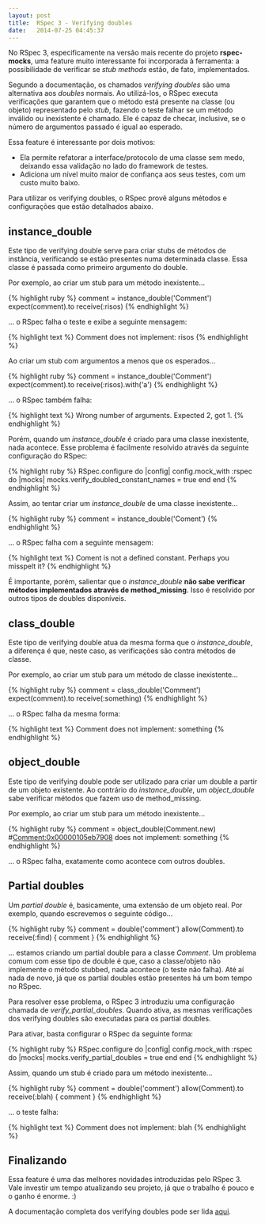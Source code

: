 ```yaml
---
layout: post
title:  RSpec 3 - Verifying doubles
date:   2014-07-25 04:45:37
---
```

No RSpec 3, especificamente na versão mais recente do projeto **rspec-mocks**,
uma feature muito interessante foi incorporada à ferramenta: a possibilidade
de verificar se *stub methods* estão, de fato, implementados.

Segundo a documentação, os chamados *verifying doubles* são uma alternativa aos
*doubles* normais. Ao utilizá-los, o RSpec executa verificações que garantem que
o método está presente na classe (ou objeto) representado pelo *stub*, fazendo o
teste falhar se um método inválido ou inexistente é chamado. Ele é capaz de
checar, inclusive, se o número de argumentos passado é igual ao esperado.

Essa feature é interessante por dois motivos:

* Ela permite refatorar a interface/protocolo de uma classe sem medo, deixando
essa validação no lado do framework de testes.
* Adiciona um nível muito maior de confiança aos seus testes, com um custo
muito baixo.

Para utilizar os verifying doubles, o RSpec provê alguns métodos e configurações
que estão detalhados abaixo.

## instance_double

Este tipo de verifying double serve para criar stubs de métodos de instância,
verificando se estão presentes numa determinada classe. Essa classe é passada
como primeiro argumento do double.

Por exemplo, ao criar um stub para um método inexistente...

{% highlight ruby %}
comment = instance_double('Comment')
expect(comment).to receive(:risos)
{% endhighlight %}

... o RSpec falha o teste e exibe a seguinte mensagem:

{% highlight text %}
Comment does not implement: risos
{% endhighlight %}

Ao criar um stub com argumentos a menos que os esperados...

{% highlight ruby %}
comment = instance_double('Comment')
expect(comment).to receive(:risos).with('a')
{% endhighlight %}

... o RSpec também falha:

{% highlight text %}
Wrong number of arguments. Expected 2, got 1.
{% endhighlight %}

Porém, quando um *instance_double* é criado para uma classe inexistente, nada
acontece. Esse problema é facilmente resolvido através da seguinte configuração
do RSpec:

{% highlight ruby %}
RSpec.configure do |config|
  config.mock_with :rspec do |mocks|
    mocks.verify_doubled_constant_names = true
  end
end
{% endhighlight %}

Assim, ao tentar criar um *instance_double* de uma classe inexistente...

{% highlight ruby %}
comment = instance_double('Coment')
{% endhighlight %}

... o RSpec falha com a seguinte mensagem:

{% highlight text %}
Coment is not a defined constant. Perhaps you misspelt it?
{% endhighlight %}

É importante, porém, salientar que o *instance_double* **não sabe verificar
métodos implementados através de method_missing**. Isso é resolvido por outros
tipos de doubles disponíveis.

## class_double

Este tipo de verifying double atua da mesma forma que o *instance_double*,
a diferença é que, neste caso, as verificações são contra métodos de classe.

Por exemplo, ao criar um stub para um método de classe inexistente...

{% highlight ruby %}
comment = class_double('Comment')
expect(comment).to receive(:something)
{% endhighlight %}

... o RSpec falha da mesma forma:

{% highlight text %}
Comment does not implement: something
{% endhighlight %}

## object_double

Este tipo de verifying double pode ser utilizado para criar um double a partir
de um objeto existente. Ao contrário do *instance_double*, um *object_double*
sabe verificar métodos que fazem uso de method_missing.

Por exemplo, ao criar um stub para um método inexistente...

{% highlight ruby %}
comment = object_double(Comment.new)
#<Comment:0x00000105eb7908> does not implement: something
{% endhighlight %}

... o RSpec falha, exatamente como acontece com outros doubles.

## Partial doubles

Um *partial double* é, basicamente, uma extensão de um objeto real. Por exemplo,
quando escrevemos o seguinte código...

{% highlight ruby %}
comment = double('comment')
allow(Comment).to receive(:find) { comment }
{% endhighlight %}

... estamos criando um partial double para a classe *Comment*. Um problema
comum com esse tipo de double é que, caso a classe/objeto não implemente o
método stubbed, nada acontece (o teste não falha). Até aí nada de novo, já que
os partial doubles estão presentes há um bom tempo no RSpec.

Para resolver esse problema, o RSpec 3 introduziu uma configuração chamada de
*verify\_partial\_doubles*. Quando ativa, as mesmas verificações dos
verifying doubles são executadas para os partial doubles.

Para ativar, basta configurar o RSpec da seguinte forma:

{% highlight ruby %}
RSpec.configure do |config|
  config.mock_with :rspec do |mocks|
    mocks.verify_partial_doubles = true
  end
end
{% endhighlight %}

Assim, quando um stub é criado para um método inexistente...

{% highlight ruby %}
comment = double('comment')
allow(Comment).to receive(:blah) { comment }
{% endhighlight %}

... o teste falha:

{% highlight text %}
Comment does not implement: blah
{% endhighlight %}

## Finalizando

Essa feature é uma das melhores novidades introduzidas pelo RSpec 3. Vale
investir um tempo atualizando seu projeto, já que o trabalho é pouco e o ganho
é enorme. :)

A documentação completa dos verifying doubles pode ser lida [aqui](https://relishapp.com/rspec/rspec-mocks/v/3-0/docs/verifying-doubles).
